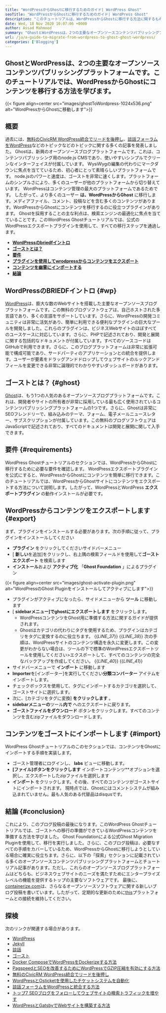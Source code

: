 ```yaml
---
title: "WordPressからGhostに移行するためのガイド| WordPress Ghost" 
seoTitle: "WordPressからGhostに移行するためのガイド| WordPress Ghost" 
description: "このチュートリアルは、WordPressからGhostに移行する方法に関するものです。既存のWordPress Webサイトから投稿やページをGhostに移行する方法を学びます。" 
date: Wed, 18 Nov 2020 10:07:06 +0000
author: Assad Mahmood
summary: "GhostとWordPressは、2つの主要なオープンソースコンテンツパブリッシングプラットフォームです。このチュートリアルでは、WordPressからGhostにコンテンツを移行する方法を学びます。" 
url: /ja/a-guide-to-migrate-from-wordpress-to-ghost-ghost-wordpress/
categories: ['Blogging']
---
```


## GhostとWordPressは、2つの主要なオープンソースコンテンツパブリッシングプラットフォームです。このチュートリアルでは、WordPressからGhostにコンテンツを移行する方法を学びます。

{{< figure align=center src="images/ghostToWordpress-1024x536.png" alt="WordPressからGhostに移動します">}}


## 概要
過去には、[無料のCivicRM WordPress統合でリードを後押し][1]、[談話フォーラムをWordPress][2]などのトピックなどのトピックに関する多くの記事を発表しました。 Ghostは、新興のオープンソースブログプラットフォームです。これは、コンテンツパブリッシング用のnode.js CMSであり、使いやすいシンプルでクリーンなインターフェイスが付属しています。 WysiWygの編集の代わりにマークダウンに焦点を当てているため、初心者にとって素晴らしいプラットフォームです。 node.jsのパワーと速度は、ゴーストを非常に速くします。プラットフォームのシンプルさにより、多くのユーザーが他のプラットフォームから切り替えています。 WordPressはコンテンツ管理の最大のプラットフォームであるためです。
したがって、より多くのユーザー **は、WordPressからGhost** に移行します。メディアファイル、コメント、投稿などを含む多くのコンテンツがあります。WordPressからGhostにコンテンツを移行するのに役立つプラグインがあります。 Ghostを採用することの主な利点は、検索エンジンの最適化に焦点を当てていることです。このWordPress Ghostチュートリアルでは、公式のWordPressエクスポートプラグインを使用して、すべての移行ステップを通過します。
* **[WordPressのbriedfイントロ][3]** 
* **[ゴーストとは？][4]** 
* **[要件][5]** 
* **[プラグインを使用してwrodpressからコンテンツをエクスポート][6]** 
* **[コンテンツを幽霊にインポートする][7]** 
* **[結論][8]** 

## **WordPressのBRIEDFイントロ** {#wp}

[WordPress][9]は、膨大な数のWebサイトを搭載した主要なオープンソースブログプラットフォームです。この無料のブログソフトウェアは、自己ホストされた多言語であり、多くの言語をサポートしています。さらに、WordPressの開発コミュニティは非常に活気があり、簡単に利用できる便利なプラグインの巨大なプールを開発しました。これらのプラグインは、ビジネスWebサイトのほぼすべてのユースケースに対応しています。さらに、PHPで記述されており、開発と展開に関する包括的なドキュメントが付属しています。すべてのソースコードはGitHubで利用できます。さらに、このブログプラットフォームは非常に拡張可能で構成可能であり、サードパーティのアプリケーションとの統合を提供します。ユーザーが要素をドラッグアンドドロップしてウェブサイトのルックアンドフィールを変更できる非常に論理的でわかりやすいダッシュボードがあります。

## **ゴーストとは？** {#ghost}

[Ghost][10]は、もう1つの人気のあるオープンソースブログプラットフォームです。これは、開発者やサイトの所有者が非常に採用している最も広く使用されているコンテンツパブリッシングプラットフォームの1つです。さらに、Ghostは非常にSEOフレンドリーで、組み込みのテーマ、フォーム、電子メールニュースレター、サブスクリプションが付属しています。この無料のブログソフトウェアはJavaScriptで記述されており、すべてのドキュメントは開発と展開に関して入手できます。

## 要件 {#requirements}

WordPress Ghostチュートリアルのセクションでは、WordPressからGhostに移行するために必要な要件を確認します。 WordPressエクスポートプラグインを公式にすると、WordPressからGhostにコンテンツを簡単に移行できます。このチュートリアルでは、WordPressからGhostサイトにコンテンツをエクスポートする方法について説明します。したがって、WordPressとWordPress **エクスポートプラグイン** の動作インストールが必要です。

## WordPressからコンテンツをエクスポートします {#export}

まず、プラグインをインストールする必要があります。次の手順に従って、プラグインをインストールしてください
* **プラグイン** をクリックしてくださいサイドバーメニュー
* [ **新しい**を追加]をクリックし、右上隅の検索フィールドを使用して**ゴーストエクスポート** を検索します
* **インストール**および **アクティブ化** 「**Ghost Foundation** 」によるプラグイン

{{< figure align=center src="images/ghost-activate-plugin.png" alt="WordPressのGhost Pluginをインストールしてアクティブにします">}}

* プラグインがアクティブになったら、サイドメニューから **ツール** に移動します
* [ **sidebarメニュー]でghostにエクスポートします** をクリックします。
  * WordPressコンテンツをGhost用に準備する方法に関するガイドが提供されます。
  * Ghostはカテゴリの代わりにタグを使用するため、プラグインはカテゴリをタグに変換するのに役立ちます。
{{_LINE_37_}}
{{_LINE_38_}}
    次の手順は、WordPressサイトのコンテンツ構造を永久に変更します。この変更がわからない場合は、ツールの下で標準のWordPressエクスポートツールを使用してください>エクスポートして、すべてのコンテンツの完全なバックアップを作成してください。
{{_LINE_40_}}
{{_LINE_41_}}
* サイドバーメニューで **インポート** に移動します
* **Importer**を[インポーター]を実行してください**分類コンバーター** アイテムをインポートします。
* チェックボックスを使用して、タグにインポートするカテゴリを選択して、ゴーストサイトに選択します。
* 次に、[カテゴリをタグに変換] **をクリックします** 。
* **sidebarメニューの**ツール**内で** へのエクスポートに戻ります。
* **ゴーストファイルをダウンロード** ボタンをクリックします。すべてのコンテンツを含むzipファイルをダウンロードします。

## コンテンツをゴーストにインポートします {#import}

WordPress Ghostチュートリアルのこのセクションでは、コンテンツをGhostにインポートする手順を実装します。
* ゴースト管理者にログインし、 **labs** ビューに移動します。
* **[ファイル]ボタンをクリックします** インポートコンテンツ**オプションを選択し、エクスポートしたzipファイルを選択します
* **インポート** をクリックします。その後、すべてのコンテンツがゴーストサイトにインポートされます。
現時点では、Ghostにはコメントシステムが組み込まれていません。最も人気のある代替品はdisqusです。

## 結論 {#conclusion}

これにより、このブログ投稿の最後になります。このWordPress Ghostチュートリアルでは、ゴーストへの移行の準備ができているWordPressコンテンツを準備する方法を学びました。 Ghost Foundationによる公式Ghost Migration Pluginを使用して、移行を実行しました。さらに、このブログ投稿は、必要なすべての手順をカバーしているため、WordPressからGhostに移行しようとしている場合に確実に役立ちます。さらに、以下の「探索」セクションに記載されている多くのオープンソースコンテンツパブリッシングプラットフォームとチュートリアル記事があります。ただし、これらのオープンソースブログプラットフォームはどちらも、ビジネスウェブサイトのニーズを満たすためにエンタープライズレベルの機能を提供するトップの主要なソフトウェアです。
最後に、[containerize.com][11]は、さらなるオープンソースソフトウェアに関する新しいブログ投稿を書いています。したがって、定期的な更新のために[this][12]プラットフォームとの接続を維持してください。

## 探検
次のリンクが関連する場合があります。
  * [WordPress][9]
  * [Jekyll][13]
  * [談話][14]
  * [ゴースト][10]
  * [Docker ComposeでWordPressをDockerizeする方法][15]
  * [PagspeedとSEOを改善するためにWordPressでGZIP圧縮を有効にする方法][16]
  * [無料のCivicRM WordPress統合でリードを後押し][1]
  * [WordPressとOsticketを使用したチケットシステムを自動化][17]
  * [談話フォーラムをWordPressと統合する方法][2]
  * [トップ7 SEOブログをフォローしてウェブサイトの検索トラフィックを増やす][18]
  * [WordPressとGatsbyでWebサイトを構築する方法][19]



[1]: https://blog.containerize.com/blogging/civicrm-wordpress-integration-wordpress-tutorial/
[2]: https://blog.containerize.com/blogging/how-to-integrate-discourse-forum-with-wordpress/
[3]: #wp
[4]: #ghost
[5]: #requirements
[6]: #export
[7]: #import
[8]: #conclusion
[9]: https://products.containerize.com/blogging/wordpress/
[10]: https://products.containerize.com/blogging/ghost/
[11]: https://www.containerize.com/
[12]: https://blog.containerize.com/
[13]: https://products.containerize.com/blogging/jekyll/
[14]: https://products.containerize.com/discussion-forum/discourse/
[15]: https://blog.containerize.com/blogging/how-to-dockerize-wordpress-docker-wordpress/
[16]: https://blog.containerize.com/blogging/how-to-enable-gzip-compression-in-wordpress-gzip-wordpress/
[17]: https://blog.containerize.com/blogging/automate-ticketing-system-using-wordpress-and-osticket/
[18]: https://blog.containerize.com/blogging/increase-website-search-traffic-by-following-top-7-seo-blogs/
[19]: https://blog.containerize.com/blogging/how-does-gatsby-integrate-with-wordpress-gatsby-wordpress/
